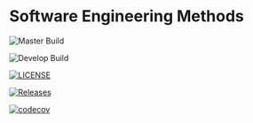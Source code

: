 # Software Engineering Methods

![Master Build](https://img.shields.io/github/actions/workflow/status/Thinzar-Phyo-Wai/sem/main.yml?branch=master&style=flat-square&label=Master%20Build)

![Develop Build](https://img.shields.io/github/actions/workflow/status/Thinzar-Phyo-Wai/sem/main.yml?branch=develop&style=flat-square&label=Develop%20Build)

[![LICENSE](https://img.shields.io/github/license/Thinzar-Phyo-Wai/sem.svg?style=flat-square)](https://github.com/Thinzar-Phyo-Wai/sem/blob/master/LICENSE)

[![Releases](https://img.shields.io/github/release/Thinzar-Phyo-Wai/sem/all.svg?style=flat-square)](https://github.com/Thinzar-Phyo-Wai/sem/releases)

[//]: # ([![codecov]&#40;https://codecov.io/github/Thinzar-Phyo-Wai/sem/branch/master/graph/badge.svg?token=CRC7UAM7HH&#41;]&#40;https://codecov.io/github/Thinzar-Phyo-Wai/sem&#41;)

[![codecov](https://codecov.io/github/Thinzar-Phyo-Wai/sem/branch/master/graph/badge.svg?token=FBHWWI6LI9)](https://codecov.io/github/Thinzar-Phyo-Wai/sem)





